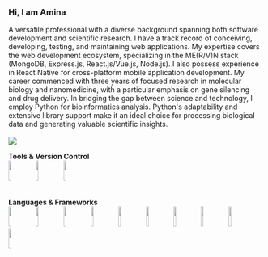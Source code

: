 ### Hi, I am Amina
A versatile professional with a diverse background spanning both software development and scientific research. I have a track record of conceiving, developing, testing, and maintaining web applications. My expertise covers the web development ecosystem, specializing in the ME(R/V)N stack (MongoDB, Express.js, React.js/Vue.js, Node.js). I also possess experience in React Native for cross-platform mobile application development. My career commenced with three years of focused research in molecular biology and nanomedicine, with a particular emphasis on gene silencing and drug delivery. In bridging the gap between science and technology, I employ Python for bioinformatics analysis. Python's adaptability and extensive library support make it an ideal choice for processing biological data and generating valuable scientific insights.
<br/>
<br/>
[![](https://img.shields.io/badge/dev.to-0A0A0A?style=for-the-badge&logo=devdotto&logoColor=white)](https://aminase.github.io/portfolio/)<br/>

<b>Tools & Version Control</b><br/>
<img width="10%" height=40 src="https://cdn.jsdelivr.net/gh/devicons/devicon/icons/github/github-original.svg"/>
<img width="10%" height=40 src="https://cdn.jsdelivr.net/gh/devicons/devicon/icons/npm/npm-original-wordmark.svg" />
<img width="10%" height=40 src="https://cdn.jsdelivr.net/gh/devicons/devicon/icons/vscode/vscode-original.svg" />
<br/>
<br/>

<b>Languages & Frameworks</b><br/>
<img width="10%" height=40 src="https://cdn.jsdelivr.net/gh/devicons/devicon/icons/python/python-original.svg"/>
<img width="10%" height=40 src="https://cdn.jsdelivr.net/gh/devicons/devicon/icons/typescript/typescript-original.svg" />
<img width="10%" height=40 src="https://cdn.jsdelivr.net/gh/devicons/devicon/icons/javascript/javascript-plain.svg" />
<img width="10%" height=40 src="https://cdn.jsdelivr.net/gh/devicons/devicon/icons/html5/html5-original.svg" />
<img width="10%" height=40 src="https://cdn.jsdelivr.net/gh/devicons/devicon/icons/css3/css3-original.svg" />
<img width="10%" height=40 src="https://cdn.jsdelivr.net/gh/devicons/devicon/icons/tailwindcss/tailwindcss-original-wordmark.svg" />
<img width="10%" height=40 src="https://cdn.jsdelivr.net/gh/devicons/devicon/icons/react/react-original.svg" />
<img width="10%" height=40 src="https://cdn.jsdelivr.net/gh/devicons/devicon/icons/redux/redux-original.svg" />
<img width="10%" height=40 src="https://cdn.jsdelivr.net/gh/devicons/devicon/icons/vuejs/vuejs-original.svg" />
<img width="10%" height=40 src="https://cdn.jsdelivr.net/gh/devicons/devicon/icons/nextjs/nextjs-original.svg">

<br/>
<br/>
<!--
<b>🧪 Testing</b><br/> -->

   




<!--
**aminase/aminase** is a ✨ _special_ ✨ repository because its `README.md` (this file) appears on your GitHub profile.

Here are some ideas to get you started:

- 🔭 I’m currently working on ...
- 🌱 I’m currently learning ...
- 👯 I’m looking to collaborate on ...
- 🤔 I’m looking for help with ...
- 💬 Ask me about ...
- 📫 How to reach me: ...
- 😄 Pronouns: ...
- ⚡ Fun fact: ...
-->

